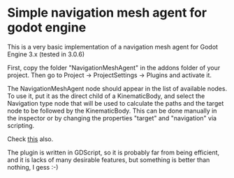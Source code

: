 # Simple navigation mesh agent for godot engine

This is a very basic implementation of a navigation mesh agent for Godot Engine 3.x (tested in 3.0.6)

First, copy the folder "NavigationMeshAgent" in the addons folder of your project. Then go to Project -> ProjectSettings -> Plugins and activate it.

The NavigationMeshAgent node should appear in the list of available nodes. To use it, put it as the direct child of a KinematicBody, and select the Navigation type node that will be used to calculate the paths and the target node to be followed by the KinematicBody. This can be done manually in the inspector or by changing the properties "target" and "navigation" via scripting.

Check <a href= "https://github.com/dkovah/NavigationMeshAgent-demo">this</a> also.

The plugin is written in GDScript, so it is probably far from being efficient, and it is lacks of many desirable features, but something is better than nothing, I gess :-)
